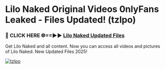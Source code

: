 # Lilo Naked Original Videos 0nlyFans Leaked - Files Updated! (tzlpo)

<h3>🔴 CLICK HERE 🌐==►► <a href="https://tinyurl.com/yckcrads" rel="nofollow">Lilo Naked Updated Files</a></h3>

Get Lilo Naked and all content. Now you can access all videos and pictures of Lilo Naked. New Updated Files 2025!

[![tzlpo](https://i.imgur.com/hpKpOFt.gif)](https://tinyurl.com/yckcrads)
